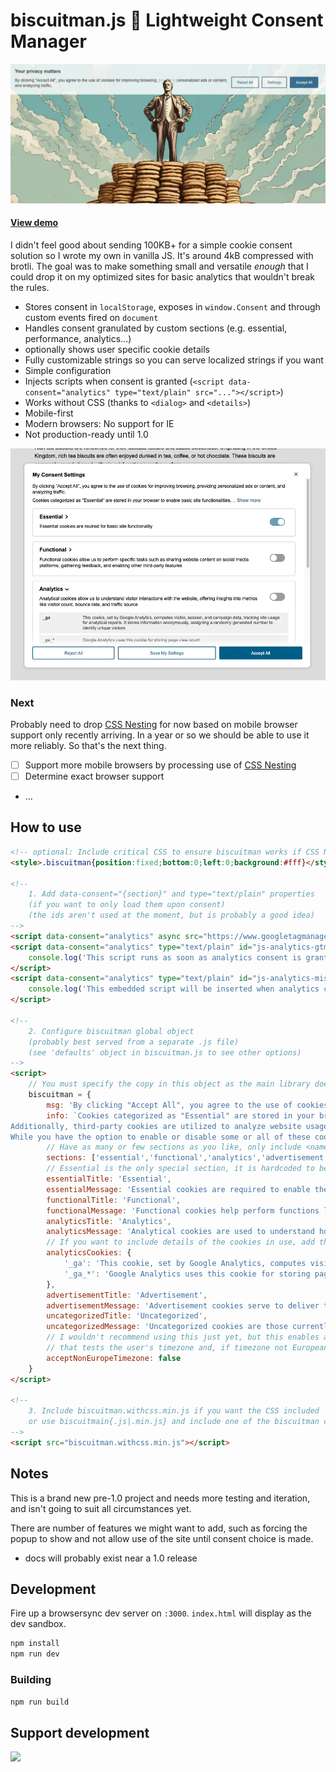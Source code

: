 # biscuitman.js 🍪 Lightweight Consent Manager
![screenshot of main UI](media/readmebanner.webp)

#### [View demo](https://replete.github.io/biscuitman)

I didn't feel good about sending 100KB+ for a simple cookie consent solution so I wrote my own in vanilla JS. It's around 4kB compressed with brotli. The goal was to make something small and versatile _enough_ that I could drop it on my optimized sites for basic analytics that wouldn't break the rules.


- Stores consent in `localStorage`, exposes in `window.Consent` and through custom events fired on `document`
- Handles consent granulated by custom sections (e.g. essential, performance, analytics...)
- optionally shows user specific cookie details
- Fully customizable strings so you can serve localized strings if you want
- Simple configuration
- Injects scripts when consent is granted (`<script data-consent="analytics" type="text/plain" src="..."></script>`)
- Works without CSS (thanks to `<dialog>` and `<details>`)
- Mobile-first
- Modern browsers: No support for IE
- Not production-ready until 1.0

![screenshot of main UI](media/ui.webp)

### Next

Probably need to drop [CSS Nesting]() for now based on mobile browser support only recently arriving. In a year or so we should be able to use it more reliably. So that's the next thing.

- [ ] Support more mobile browsers by processing use of [CSS Nesting](https://caniuse.com/?search=CSS%20Nesting)
- [ ] Determine exact browser support
- ...

## How to use
```html
<!-- optional: Include critical CSS to ensure biscuitman works if CSS Nesting is not supported -->
<style>.biscuitman{position:fixed;bottom:0;left:0;background:#fff}</style>

<!-- 
    1. Add data-consent="{section}" and type="text/plain" properties
    (if you want to only load them upon consent)
    (the ids aren't used at the moment, but is probably a good idea)
-->
<script data-consent="analytics" async src="https://www.googletagmanager.com/gtag/js?id=G-TEST" type="text/plain" id="js-analytics-gtm"></script>
<script data-consent="analytics" type="text/plain" id="js-analytics-gtm-after">
    console.log('This script runs as soon as analytics consent is granted')
</script>
<script data-consent="analytics" type="text/plain" id="js-analytics-misc">
    console.log('This embedded script will be inserted when analytics consent is granted')
</script>

<!-- 
    2. Configure biscuitman global object
    (probably best served from a separate .js file)
    (see 'defaults' object in biscuitman.js to see other options)
-->
<script>
    // You must specify the copy in this object as the main library does not include defaults (seemed pointless)
    biscuitman = {
        msg: 'By clicking "Accept All", you agree to the use of cookies for improving browsing, providing personalized ads or content, and analyzing traffic.',
		info: `Cookies categorized as "Essential" are stored in your browser to enable basic site functionalities. 
Additionally, third-party cookies are utilized to analyze website usage, store preferences, and deliver relevant content and advertisements with your consent.
While you have the option to enable or disable some or all of these cookies, note that disabling certain ones may impact your browsing experience.`,
        // Have as many or few sections as you like, only include <name>{Title|Message|Cookies} properties if you use them. This is a key property.
        sections: ['essential','functional','analytics','advertisement','uncategorized'],
        // Essential is the only special section, it is hardcoded to be disabled in the UI
        essentialTitle: 'Essential',
        essentialMessage: 'Essential cookies are required to enable the basic features of this site',
        functionalTitle: 'Functional',
        functionalMessage: 'Functional cookies help perform functions like sharing the content of the website on social media platforms, collecting feedback, and other third-party features',
        analyticsTitle: 'Analytics',
        analyticsMessage: 'Analytical cookies are used to understand how visitors interact with the website. These cookies help provide information on metrics such as the number of visitors, bounce rate, traffic source, etc.',
        // If you want to include details of the cookies in use, add them like a name/value dictionary like so
        analyticsCookies: {
            '_ga': 'This cookie, set by Google Analytics, computes visitor, session, and campaign data, tracking site usage for analytical reports. It stores information anonymously, assigning a randomly generated number to identify unique visitors',
            '_ga_*': 'Google Analytics uses this cookie for storing page view count'
        },
        advertisementTitle: 'Advertisement',
        advertisementMessage: 'Advertisement cookies serve to deliver tailored advertisements to visitors based on their previous page visits and to evaluate the efficacy of advertising campaigns',
        uncategorizedTitle: 'Uncategorized',
        uncategorizedMessage: 'Uncategorized cookies are those currently under analysis and have not yet been assigned to a specific category',
        // I wouldn't recommend using this just yet, but this enables an option
        // that tests the user's timezone and, if timezone not European, auto-consents
        acceptNonEuropeTimezone: false
    }
</script>

<!-- 
    3. Include biscuitman.withcss.min.js if you want the CSS included
    or use biscuitmain{.js|.min.js} and include one of the biscuitman css files however you like
-->
<script src="biscuitman.withcss.min.js"></script>

```

## Notes
This is a brand new pre-1.0 project and needs more testing and iteration, and isn't going to suit all circumstances yet.

There are number of features we might want to add, such as forcing the popup to show and not allow use of the site until consent choice is made.

- docs will probably exist near a 1.0 release


## Development

Fire up a browsersync dev server on `:3000`. `index.html` will display as the dev sandbox.
```bash
npm install
npm run dev
```

### Building
`npm run build`

## Support development

<a href="https://www.buymeacoffee.com/replete"><img src="https://img.buymeacoffee.com/button-api/?text=Buy me a coffee&emoji=&slug=replete&button_colour=BD5FFF&font_colour=ffffff&font_family=Poppins&outline_colour=000000&coffee_colour=FFDD00" /></a>